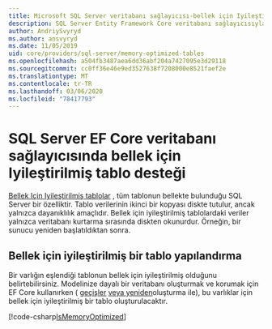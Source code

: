 ```yaml
---
title: Microsoft SQL Server veritabanı sağlayıcısı-bellek için Iyileştirilmiş tablolar-EF Core
description: SQL Server Entity Framework Core veritabanı sağlayıcısıyla bellek için Iyileştirilmiş tabloları kullanma
author: AndriySvyryd
ms.author: ansvyryd
ms.date: 11/05/2019
uid: core/providers/sql-server/memory-optimized-tables
ms.openlocfilehash: a504fb3487aea6dd36abf204a7427095e3d29118
ms.sourcegitcommit: cc0ff36e46e9ed3527638f7208000e8521faef2e
ms.translationtype: MT
ms.contentlocale: tr-TR
ms.lasthandoff: 03/06/2020
ms.locfileid: "78417793"
---
```

# <a name="memory-optimized-tables-support-in-sql-server-ef-core-database-provider"></a>SQL Server EF Core veritabanı sağlayıcısında bellek için Iyileştirilmiş tablo desteği

[Bellek Için Iyileştirilmiş tablolar](/sql/relational-databases/in-memory-oltp/memory-optimized-tables) , tüm tablonun bellekte bulunduğu SQL Server bir özelliktir. Tablo verilerinin ikinci bir kopyası diskte tutulur, ancak yalnızca dayanıklılık amaçlıdır. Bellek için iyileştirilmiş tablolardaki veriler yalnızca veritabanı kurtarma sırasında diskten okunurdur. Örneğin, bir sunucu yeniden başlatıldıktan sonra.

## <a name="configuring-a-memory-optimized-table"></a>Bellek için iyileştirilmiş bir tablo yapılandırma

Bir varlığın eşlendiği tablonun bellek için iyileştirilmiş olduğunu belirtebilirsiniz. Modelinize dayalı bir veritabanı oluşturmak ve korumak için EF Core kullanırken ( [geçişler](xref:core/managing-schemas/migrations/index) [veya yeniden](/dotnet/api/Microsoft.EntityFrameworkCore.Storage.IDatabaseCreator.EnsureCreated)oluşturma ile), bu varlıklar için bellek için iyileştirilmiş bir tablo oluşturulacaktır.

[!code-csharp[IsMemoryOptimized](../../../../samples/core/SqlServer/InMemory/InMemoryContext.cs?name=IsMemoryOptimized)]

